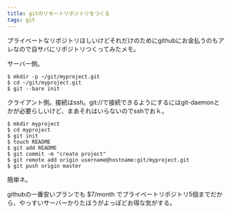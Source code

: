 ```yaml
---
title: gitのリモートリポジトリをつくる
tags: git
---
```


プライベートなリポジトリほしいけどそれだけのためにgithubにお金払うのもアレなので自サバにリポジトリつくってみたメモ。

サーバー側。

    $ mkdir -p ~/git/myproject.git
    $ cd ~/git/myproject.git
    $ git --bare init

クライアント側。接続はssh。git://で接続できるようにするにはgit-daemonとかが必要らしいけど、まあそれはいらないのでsshでおｋ。

    $ mkdir myproject
    $ cd myproject
    $ git init
    $ touch README
    $ git add README
    $ git commit -m "create project"
    $ git remote add origin username@hostname:git/myproject.git
    $ git push origin master

簡単ネ。

githubの一番安いプランでも $7/month でプライベートリポジトリ5個までだから、やっすいサーバーかりたほうがよっぽどお得な気がする。
